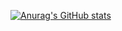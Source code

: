 
[![Anurag's GitHub stats](https://github-readme-stats.vercel.app/api?username=miracleEverywhere)](https://github.com/anuraghazra/github-readme-stats)

<!--
**miracleEverywhere/miracleEverywhere** is a ✨ _special_ ✨ repository because its `README.md` (this file) appears on your GitHub profile.

Here are some ideas to get you started:

- 🔭 I’m currently working on ...
- 🌱 I’m currently learning ...
- 👯 I’m looking to collaborate on ...
- 🤔 I’m looking for help with ...
- 💬 Ask me about ...
- 📫 How to reach me: ...
- 😄 Pronouns: ...
- ⚡ Fun fact: ...
-->
